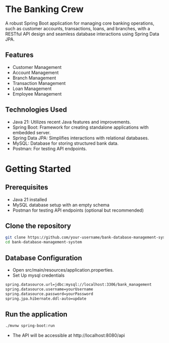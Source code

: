 # The Banking Crew

A robust Spring Boot application for managing core banking operations, such as customer accounts, transactions, loans, and branches, with a RESTful API design and seamless database interactions using Spring Data JPA.




## Features

- Customer Management
- Account Management
- Branch Management
- Transaction Management
- Loan Management
- Employee Management

## Technologies Used

- Java 21: Utilizes recent Java features and improvements.
- Spring Boot: Framework for creating standalone applications with embedded server.
- Spring Data JPA: Simplifies interactions with relational databases.
- MySQL: Database for storing structured bank data.
- Postman: For testing API endpoints.

# Getting Started
## Prerequisites
- Java 21 installed
- MySQL database setup with an empty schema
- Postman for testing API endpoints (optional but recommended)


## Clone the repository


```bash
git clone https://github.com/your-username/bank-database-management-system.git
cd bank-database-management-system
```
## Database Configuration
- Open src/main/resources/application.properties.
- Set Up mysql credentials
```bash 
spring.datasource.url=jdbc:mysql://localhost:3306/bank_management
spring.datasource.username=yourUsername
spring.datasource.password=yourPassword
spring.jpa.hibernate.ddl-auto=update
```
## Run the application
```bash
./mvnw spring-boot:run
```
- The API will be accessible at http://localhost:8080/api


